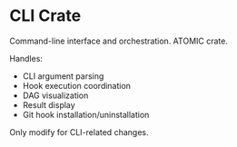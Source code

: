 # CLI Crate

Command-line interface and orchestration. ATOMIC crate.

Handles:
- CLI argument parsing
- Hook execution coordination
- DAG visualization
- Result display
- Git hook installation/uninstallation

Only modify for CLI-related changes.
